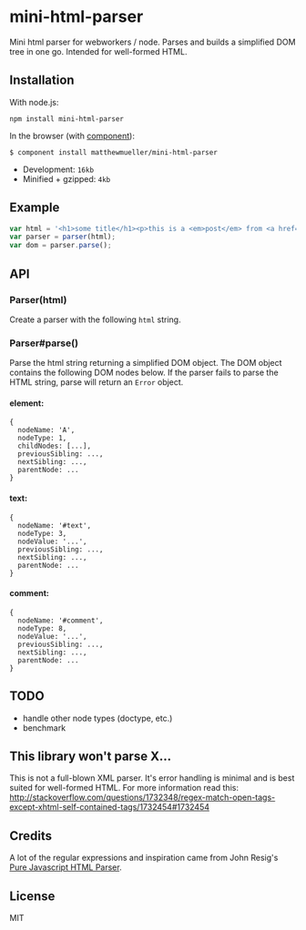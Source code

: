 
# mini-html-parser

  Mini html parser for webworkers / node. Parses and builds a simplified DOM tree in one go. Intended for well-formed HTML.

## Installation

  With node.js:

    npm install mini-html-parser

  In the browser (with [component](http://component.io)):

    $ component install matthewmueller/mini-html-parser

  * Development: `16kb`
  * Minified + gzipped: `4kb`

## Example

```js
var html = '<h1>some title</h1><p>this is a <em>post</em> from <a href="http://mat.io">mat.io</a>.</p>';
var parser = parser(html);
var dom = parser.parse();
```

## API

### Parser(html)

  Create a parser with the following `html` string.

### Parser#parse()

  Parse the html string returning a simplified DOM object. The DOM object contains the following DOM nodes below. If the parser fails to parse the HTML string, parse will return an `Error` object.

#### element:

```
{
  nodeName: 'A',
  nodeType: 1,
  childNodes: [...],
  previousSibling: ...,
  nextSibling: ...,
  parentNode: ...
}
```

#### text:

```
{
  nodeName: '#text',
  nodeType: 3,
  nodeValue: '...',
  previousSibling: ...,
  nextSibling: ...,
  parentNode: ...
}
```

#### comment:

```
{
  nodeName: '#comment',
  nodeType: 8,
  nodeValue: '...',
  previousSibling: ...,
  nextSibling: ...,
  parentNode: ...
}
```

## TODO

- handle other node types (doctype, etc.)
- benchmark

## This library won't parse X...

This is not a full-blown XML parser. It's error handling is minimal and is best suited for well-formed HTML. For more information read this: http://stackoverflow.com/questions/1732348/regex-match-open-tags-except-xhtml-self-contained-tags/1732454#1732454

## Credits

A lot of the regular expressions and inspiration came from John Resig's [Pure Javascript HTML Parser](http://ejohn.org/blog/pure-javascript-html-parser/).

## License

  MIT

